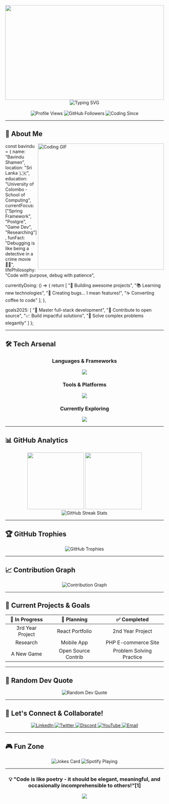 <div align="center">
  
  <!-- Animated Banner -->
  <img width="100%" height="300" src="https://capsule-render.vercel.app/api?type=waving&color=0:667eea,100:764ba2&height=300&section=header&text=Hey%20👋%20What's%20up?&fontSize=50&fontColor=fff&animation=fadeIn&fontAlignY=38&desc=Welcome%20to%20my%20digital%20playground!&descAlignY=51&descAlign=62"/>
  
  <!-- Typing Animation -->
  <img src="https://readme-typing-svg.herokuapp.com?font=Fira+Code&size=22&duration=3000&pause=1000&color=667EEA&center=true&vCenter=true&width=600&lines=Software+Developer+%7C+Bug+Creator+%7C+Problem+Solver;University+of+Colombo+%7C+School+of+Computing;Creating+digital+solutions+one+line+at+a+time..." alt="Typing SVG" />
  
</div>

<br/>

<div align="center">
  
  <!-- Profile Views Counter -->
  <img src="https://komarev.com/ghpvc/?username=bavindu122&label=Profile%20Views&color=blueviolet&style=for-the-badge" alt="Profile Views" />
  
  <!-- Followers -->
  <img src="https://img.shields.io/github/followers/bavindu122?label=Followers&style=for-the-badge&color=blue" alt="GitHub Followers" />
  
  <!-- Years Badge -->
  <img src="https://img.shields.io/badge/Coding%20Since-2020-brightgreen?style=for-the-badge" alt="Coding Since" />
  
</div>

---

## 🚀 About Me

<img align="right" alt="Coding GIF" width="400" src="https://media.giphy.com/media/qgQUggAC3Pfv687qPC/giphy.gif" />

const bavindu = {
  name: "Bavindu Shamen",
  location: "Sri Lanka 🇱🇰",
  education: "University of Colombo - School of Computing",
  currentFocus: ["Spring Framework", "Postgre", "Game Dev", "Researching"],
  funFact: "Debugging is like being a detective in a crime movie 🕵️‍♂️",
  lifePhilosophy: "Code with purpose, debug with patience",

  currentlyDoing: () => {
    return [
        "🔨 Building awesome projects",
        "📚 Learning new technologies", 
        "🐛 Creating bugs... I mean features!",
        "☕ Converting coffee to code"
    ];
  },

  goals2025: [
    "🎯 Master full-stack development",
    "🚀 Contribute to open source",
    "📈 Build impactful solutions",
    "🧠 Solve complex problems elegantly"
  ]
};

---

## 🛠️ Tech Arsenal

<div align="center">

### **Languages & Frameworks**
<p>
  <img src="https://skillicons.dev/icons?i=js,java,php,python,c,r,html,css,python,django" />
</p>

### **Tools & Platforms** 
<p>
  <img src="https://skillicons.dev/icons?i=vscode,intellij,git,mysql,apache,wordpress,figma,photoshop,capcut" />
</p>

### **Currently Exploring** 
<p>
  <img src="https://skillicons.dev/icons?i=react,nodejs,mongodb,docker,springboot" />
</p>

</div>

---

## 📊 GitHub Analytics

<div align="center">
  
  <!-- GitHub Stats Card with Animation -->
  <img height="180em" src="https://github-readme-stats-sigma-five.vercel.app/api?username=bavindu122&show_icons=true&theme=tokyonight&include_all_commits=true&count_private=true&hide_border=true&bg_color=0D1117&title_color=58A6FF&icon_color=1F6FEB&text_color=C9D1D9"/>
  
  <!-- Top Languages -->
  <img height="180em" src="https://github-readme-stats-sigma-five.vercel.app/api/top-langs/?username=bavindu122&layout=compact&theme=tokyonight&hide_border=true&bg_color=0D1117&title_color=58A6FF&text_color=C9D1D9"/>
  
</div>

<div align="center">
  
  <!-- Streak Stats -->
  <img src="https://github-readme-streak-stats.herokuapp.com?user=bavindu122&theme=tokyonight&hide_border=true&background=0D1117&stroke=58A6FF&ring=58A6FF&fire=FF6B6B&currStreakLabel=C9D1D9&sideLabels=C9D1D9&currStreakNum=58A6FF&sideNums=58A6FF&dates=C9D1D9" alt="GitHub Streak Stats" />
  
</div>

---

## 🏆 GitHub Trophies

<div align="center">
  <img src="https://github-profile-trophy.vercel.app/?username=bavindu122&theme=tokyonight&no-frame=true&column=7&margin-w=15&margin-h=15" alt="GitHub Trophies" />
</div>

---

## 📈 Contribution Graph

<div align="center">
  <img src="https://github-readme-activity-graph.vercel.app/graph?username=bavindu122&bg_color=0D1117&color=58A6FF&line=1F6FEB&point=FF6B6B&area=true&hide_border=true" alt="Contribution Graph" />
</div>

---

## 🎯 Current Projects & Goals

<div align="center">

| 🚧 In Progress | 🎯 Planning | ✅ Completed |
|:---:|:---:|:---:|
| 3rd Year Project | React Portfolio | 2nd Year Project |
| Research  | Mobile App |PHP E-commerce Site|
| A New Game | Open Source Contrib | Problem Solving Practice |

</div>

---

## 💭 Random Dev Quote

<div align="center">
  <img src="https://quotes-github-readme.vercel.app/api?type=horizontal&theme=tokyonight" alt="Random Dev Quote" />
</div>

---

## 🤝 Let's Connect & Collaborate!

<div align="center">
  
  <!-- Animated Social Icons -->
  <a href="https://linkedin.com/in/yourprofile">
    <img src="https://img.shields.io/badge/LinkedIn-0077B5?style=for-the-badge&logo=linkedin&logoColor=white&logoWidth=20" alt="LinkedIn" />
  </a>
  
  <a href="https://twitter.com/yourhandle">
    <img src="https://img.shields.io/badge/Twitter-1DA1F2?style=for-the-badge&logo=twitter&logoColor=white" alt="Twitter" />
  </a>
  
  <a href="https://discord.gg/yourserver">
    <img src="https://img.shields.io/badge/Discord-7289DA?style=for-the-badge&logo=discord&logoColor=white" alt="Discord" />
  </a>
  
  <a href="https://youtube.com/yourchannel">
    <img src="https://img.shields.io/badge/YouTube-FF0000?style=for-the-badge&logo=youtube&logoColor=white" alt="YouTube" />
  </a>
  
  <a href="mailto:your.email@gmail.com">
    <img src="https://img.shields.io/badge/Email-D14836?style=for-the-badge&logo=gmail&logoColor=white" alt="Email" />
  </a>
  
</div>

---

## 🎮 Fun Zone

<div align="center">
  
  <!-- Jokes Card -->
  <img src="https://readme-jokes.vercel.app/api?theme=tokyonight&hideBorder" alt="Jokes Card" />
  
  <!-- Spotify Playing -->
  <img src="https://spotify-github-profile.vercel.app/api/view?uid=yourspotifyid&cover_image=true&theme=novatorem&show_offline=false&background_color=0d1117&interchange=true&bar_color=58a6ff" alt="Spotify Playing" />
  
</div>

---

<div align="center">
  
  ### 💡 "Code is like poetry - it should be elegant, meaningful, and occasionally incomprehensible to others!"[1]
  

  
  <!-- Footer -->
  <img src="https://capsule-render.vercel.app/api?type=waving&color=0:667eea,100:764ba2&height=100&section=footer"/>
  
</div>

